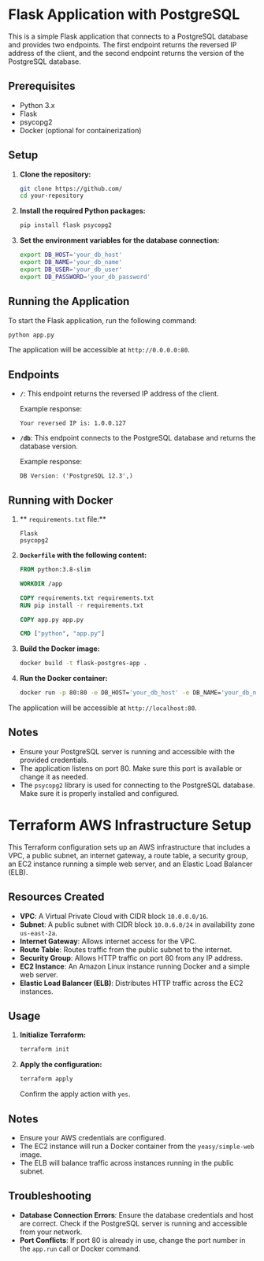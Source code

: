 # Flask Application with PostgreSQL

This is a simple Flask application that connects to a PostgreSQL database and provides two endpoints. The first endpoint returns the reversed IP address of the client, and the second endpoint returns the version of the PostgreSQL database.

## Prerequisites

- Python 3.x
- Flask
- psycopg2
- Docker (optional for containerization)

## Setup

1. **Clone the repository:**

    ```sh
    git clone https://github.com/
    cd your-repository
    ```

2. **Install the required Python packages:**

    ```sh
    pip install flask psycopg2
    ```

3. **Set the environment variables for the database connection:**

    ```sh
    export DB_HOST='your_db_host'
    export DB_NAME='your_db_name'
    export DB_USER='your_db_user'
    export DB_PASSWORD='your_db_password'
    ```

## Running the Application

To start the Flask application, run the following command:

```sh
python app.py
```

The application will be accessible at `http://0.0.0.0:80`.

## Endpoints

- **`/`**: This endpoint returns the reversed IP address of the client.
  
    Example response:
    ```
    Your reversed IP is: 1.0.0.127
    ```

- **`/db`**: This endpoint connects to the PostgreSQL database and returns the database version.
  
    Example response:
    ```
    DB Version: ('PostgreSQL 12.3',)
    ```

## Running with Docker

1. ** `requirements.txt` file:**

    ```
    Flask
    psycopg2
    ```

2. **`Dockerfile` with the following content:**

    ```Dockerfile
    FROM python:3.8-slim

    WORKDIR /app

    COPY requirements.txt requirements.txt
    RUN pip install -r requirements.txt

    COPY app.py app.py

    CMD ["python", "app.py"]
    ```

3. **Build the Docker image:**

    ```sh
    docker build -t flask-postgres-app .
    ```

4. **Run the Docker container:**

    ```sh
    docker run -p 80:80 -e DB_HOST='your_db_host' -e DB_NAME='your_db_name' -e DB_USER='your_db_user' -e DB_PASSWORD='your_db_password' flask-postgres-app
    ```

The application will be accessible at `http://localhost:80`.

## Notes

- Ensure your PostgreSQL server is running and accessible with the provided credentials.
- The application listens on port 80. Make sure this port is available or change it as needed.
- The `psycopg2` library is used for connecting to the PostgreSQL database. Make sure it is properly installed and configured.




# Terraform AWS Infrastructure Setup

This Terraform configuration sets up an AWS infrastructure that includes a VPC, a public subnet, an internet gateway, a route table, a security group, an EC2 instance running a simple web server, and an Elastic Load Balancer (ELB).

## Resources Created

- **VPC**: A Virtual Private Cloud with CIDR block `10.0.0.0/16`.
- **Subnet**: A public subnet with CIDR block `10.0.6.0/24` in availability zone `us-east-2a`.
- **Internet Gateway**: Allows internet access for the VPC.
- **Route Table**: Routes traffic from the public subnet to the internet.
- **Security Group**: Allows HTTP traffic on port 80 from any IP address.
- **EC2 Instance**: An Amazon Linux instance running Docker and a simple web server.
- **Elastic Load Balancer (ELB)**: Distributes HTTP traffic across the EC2 instances.

## Usage

1. **Initialize Terraform:**

    ```sh
    terraform init
    ```

2. **Apply the configuration:**

    ```sh
    terraform apply
    ```

    Confirm the apply action with `yes`.

## Notes

- Ensure your AWS credentials are configured.
- The EC2 instance will run a Docker container from the `yeasy/simple-web` image.
- The ELB will balance traffic across instances running in the public subnet.


## Troubleshooting

- **Database Connection Errors**: Ensure the database credentials and host are correct. Check if the PostgreSQL server is running and accessible from your network.
- **Port Conflicts**: If port 80 is already in use, change the port number in the `app.run` call or Docker command.
